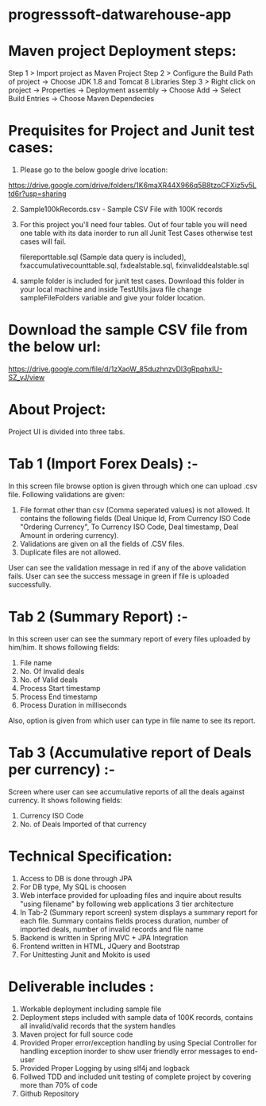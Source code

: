 # progresssoft-datwarehouse-app

# Maven project Deployment steps:

Step 1 > Import project as Maven Project
Step 2 > Configure the Build Path of project -> Choose JDK 1.8 and Tomcat 8 Libraries
Step 3 > Right click on project -> Properties -> Deployment assembly -> Choose Add -> Select Build Entries -> Choose Maven Dependecies


# Prequisites for Project and Junit test cases:

1. Please go to the below google drive location:

https://drive.google.com/drive/folders/1K6maXR44X966q5B8tzoCFXiz5v5Ltd6r?usp=sharing


2.  Sample100kRecords.csv  -  Sample CSV File with 100K records
3.  For this project you'll need four tables. Out of four table you will need one table with its data inorder to run all Junit Test Cases otherwise test cases will fail.
	
	filereporttable.sql  (Sample data query is included), fxaccumulativecounttable.sql, fxdealstable.sql, fxinvaliddealstable.sql

4. 	sample folder is included for junit test cases. 
	Download this folder in your local machine and  inside TestUtils.java file change sampleFileFolders variable and give your folder location.



# Download the sample CSV file from the below url:

https://drive.google.com/file/d/1zXaoW_85duzhnzvDl3gRpqhxIU-SZ_yJ/view



# About Project:

Project UI is divided into three tabs.

# Tab 1 (Import Forex Deals) :- 

In this screen file browse option is given through which one can upload .csv file. Following validations are given:

1. File format other than csv (Comma seperated values) is not allowed. It contains the following fields (Deal Unique Id, From Currency ISO Code "Ordering Currency", To Currency ISO Code, Deal timestamp, Deal Amount in ordering currency).
2. Validations are given on all the fields of .CSV files.
3. Duplicate files are not allowed.

User can see the validation message in red if any of the above validation fails. 
User can see the success message in green if file is uploaded successfully.

# Tab 2 (Summary Report) :-

In this screen user can see the summary report of every files uploaded by him/him. It shows following fields:

1. File name
2. No. Of Invalid deals
3. No. of Valid deals
4. Process Start timestamp
5. Process End timestamp
6. Process Duration in milliseconds

Also, option is given from which user can type in file name to see its report.

# Tab 3 (Accumulative report of Deals per currency) :-

Screen where user can see accumulative reports of all the deals against currency. It shows following fields:

1. Currency ISO Code
2. No. of Deals Imported of that currency


# Technical Specification:

1. Access to DB is done through JPA
2. For DB type, My SQL is choosen
3. Web interface provided for uploading files and inquire about results "using filename" by following web applications 3 tier architecture
4. In Tab-2 (Summary report screen)  system displays a summary report for each file. Summary contains fields process duration, number of imported deals, number of invalid records and file name
5. Backend is written in Spring MVC + JPA Integration
6. Frontend written in HTML, JQuery and Bootstrap
7. For Unittesting Junit and Mokito is used

# Deliverable includes :

1. Workable deployment including sample file
2. Deployment steps included with sample data of 100K records, contains all invalid/valid records that the system handles
3. Maven project for full source code
4. Provided Proper error/exception handling by using Special Controller for handling exception inorder to show user friendly error messages to end-user
5. Provided Proper Logging by using slf4j and logback
6. Follwed TDD and included unit testing of complete project by covering more than 70% of code
7. Github Repository

